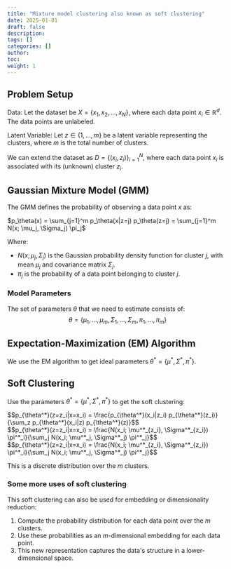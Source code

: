 ```yaml
---
title: "Mixture model clustering also known as soft clustering"
date: 2025-01-01
draft: false
description:
tags: []
categories: []
author:
toc:
weight: 1
---
```


## Problem Setup

Data: Let the dataset be $X = \{x_1, x_2, ..., x_N\}$, where each data point $x_i \in \mathbb{R}^d$. The data points are unlabeled.

Latent Variable: Let $z \in \{1, ..., m\}$ be a latent variable representing the clusters, where $m$ is the total number of clusters. 

We can extend the dataset as $D = \{(x_i, z_i)\}_{i=1}^N$, where each data point $x_i$ is associated with its (unknown) cluster $z_i$.

## Gaussian Mixture Model (GMM)

The GMM defines the probability of observing a data point $x$ as:

$p_\theta(x) = \sum_{j=1}^m p_\theta(x|z=j) p_\theta(z=j) = \sum_{j=1}^m N(x; \mu_j, \Sigma_j) \pi_j$

Where:
- $N(x; \mu_j, \Sigma_j)$ is the Gaussian probability density function for cluster $j$, with mean $\mu_j$ and covariance matrix $\Sigma_j$.
- $\pi_j$ is the probability of a data point belonging to cluster $j$.

### Model Parameters

The set of parameters $\theta$ that we need to estimate consists of:
$$\theta = \{\mu_1, ..., \mu_m, \Sigma_1, ..., \Sigma_m, \pi_1, ..., \pi_m\}$$

## Expectation-Maximization (EM) Algorithm

We use the EM algorithm to get ideal parameters $\theta^* = \{\mu^*, \Sigma^*, \pi^*\}$.

## Soft Clustering

Use the parameters $\theta^* = \{\mu^*, \Sigma^*, \pi^*\}$ to get the soft clustering:
<div class="math-katex">
$$p_{\theta^*}(z=z_i|x=x_i) = \frac{p_{\theta^*}(x_i|z_i) p_{\theta^*}(z_i)}{\sum_z p_{\theta^*}(x_i|z) p_{\theta^*}(z)}$$
</div>
<div class="math-katex">
$$p_{\theta^*}(z=z_i|x=x_i) = \frac{N(x_i; \mu^*_{z_i}, \Sigma^*_{z_i}) \pi^*_i}{\sum_j N(x_i; \mu^*_j, \Sigma^*_j) \pi^*_j}$$
</div>
$$p_{\theta^*}(z=z_i|x=x_i) = \frac{N(x_i; \mu^*_{z_i}, \Sigma^*_{z_i}) \pi^*_i}{\sum_j N(x_i; \mu^*_j, \Sigma^*_j) \pi^*_j}$$

This is a discrete distribution over the $m$ clusters.

### Some more uses of soft clustering

This soft clustering can also be used for embedding or dimensionality reduction:
1. Compute the probability distribution for each data point over the $m$ clusters.
2. Use these probabilities as an $m$-dimensional embedding for each data point.
3. This new representation captures the data's structure in a lower-dimensional space.